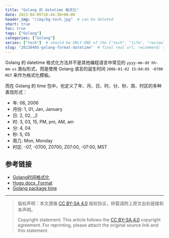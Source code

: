 ```yaml
---
title: "Golang 的 datetime 格式化"
date: 2023-04-05T16:44:38+08:00
header_img: "/img/bg-tech.jpg"  # can be deleted
short: true
toc: true
tags: ["Golang"]
categories: ["Golang"]
series: ["tech"]  # should be ONLY ONE of the ["tech", "life", "review"]
slug: "20230405-golang-format-datetime"  # final real url, recommend: start by date, follow lower case words with hyphen splitter. E.g., `20230316-text-title`
---
```


Golang 的 datetime 格式化方法并不是其他编程语言中常见的 `yyyy-mm-dd hh-mm-ss` 类似形式，而是使用 Golang 语言的诞生时间 `2006-01-02 15:04:05 -0700 MST` 来作为格式化模板。

而在 Golang 的 time 包中，也定义了年、月、日、时、分、秒、周、时区的多种表现形式：
* 年: 06, 2006
* 月份: 1, 01, Jan, January
* 日: 2, 02, _2
* 时: 3, 03, 15, PM, pm, AM, am
* 分: 4, 04
* 秒: 5, 05
* 周几: Mon, Monday
* 时区: -07, -0700, Z0700, Z07:00, -07:00, MST

## 参考链接

* [Golang时间格式化](https://zhuanlan.zhihu.com/p/145009400)
* [Hugo docs .Format](https://gohugo.io/functions/format/)
* [Golang package time](https://pkg.go.dev/time)

---

> 版权声明：本文遵循 [CC BY-SA 4.0](https://creativecommons.org/licenses/by-sa/4.0/deed.zh) 版权协议，转载请附上原文出处链接和本声明。
>
> Copyright statement: This article follows the [CC BY-SA 4.0](https://creativecommons.org/licenses/by-sa/4.0/deed.en) copyright agreement. For reprinting, please attach the original source link and this statement.
